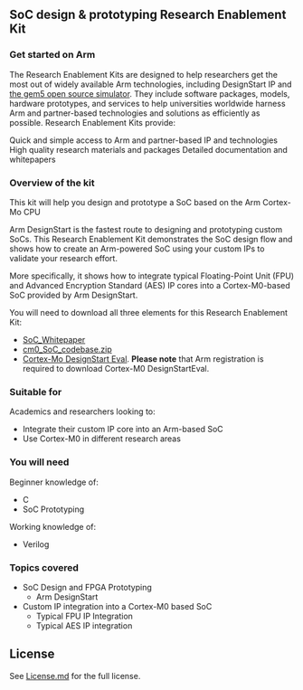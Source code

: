 ## SoC design &amp; prototyping Research Enablement Kit

### Get started on Arm
The Research Enablement Kits are designed to help researchers get the most out of widely available Arm technologies, including DesignStart IP and [the gem5 open source simulator](https://github.com/arm-university/arm-gem5-rsk). They include software packages, models, hardware prototypes, and services to help universities worldwide harness Arm and partner-based technologies and solutions as efficiently as possible. Research Enablement Kits provide:

Quick and simple access to Arm and partner-based IP and technologies
High quality research materials and packages
Detailed documentation and whitepapers

### Overview of the kit
This kit will help you design and prototype a SoC based on the Arm Cortex-Mo CPU

Arm DesignStart is the fastest route to designing and prototyping custom SoCs. This Research Enablement Kit demonstrates the SoC design flow and shows how to create an Arm-powered SoC using your custom IPs to validate your research effort.

More specifically, it shows how to integrate typical Floating-Point Unit (FPU) and Advanced Encryption Standard (AES) IP cores into a Cortex-M0-based SoC provided by Arm DesignStart.

You will need to download all three elements for this Research Enablement Kit:
- [SoC_Whitepaper](https://github.com/arm-university/SoC-design-and-prototyping-Research-Enablement-Kit-/blob/main/SoC%20Whitepaper.pdf)
- [cm0_SoC_codebase.zip](https://github.com/arm-university/SoC-design-and-prototyping-Research-Enablement-Kit-/blob/main/cm0_soc_code.zip)
- [Cortex-Mo DesignStart Eval](https://www.arm.com/resources/free-evaluation-arm-cpus). **Please note** that Arm registration is required to download Cortex-M0 DesignStartEval.

### Suitable for
Academics and researchers looking to:
- Integrate their custom IP core into an Arm-based SoC
- Use Cortex-M0 in different research areas

### You will need
Beginner knowledge of:
- C
- SoC Prototyping

Working knowledge of:
- Verilog

### Topics covered
- SoC Design and FPGA Prototyping
    - Arm DesignStart
- Custom IP integration into a Cortex-M0 based SoC
    - Typical FPU IP Integration
    - Typical AES IP integration

## License
See [License.md](https://github.com/arm-university/SoC-design-and-prototyping-Research-Enablement-Kit-/blob/main/License.md) for the full license.
